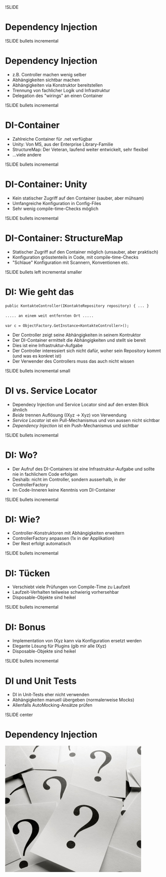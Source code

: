 !SLIDE 
# Dependency Injection #

!SLIDE bullets incremental
# Dependency Injection #
* z.B. Controller machen wenig selber
* Abhängigkeiten sichtbar machen
* Abhängigkeiten via Konstruktor bereitstellen
* Trennung von fachlicher Logik und Infrastruktur
* Delegation des "wirings" an einen Container

!SLIDE bullets incremental
# DI-Container #
* Zahlreiche Container für .net verfügbar
* Unity: Von MS, aus der Enterprise Library-Familie
* StructureMap: Der Veteran, laufend weiter entwickelt, sehr flexibel
* ...viele andere

!SLIDE bullets incremental
# DI-Container: Unity #
* Kein statischer Zugriff auf den Container (sauber,&#160;aber mühsam)
* Umfangreiche Konfiguration in Config-Files
* Sehr wenig compile-time-Checks möglich

!SLIDE bullets incremental
# DI-Container: StructureMap #
* Statischer Zugriff auf den Container möglich (unsauber, aber praktisch)
* Konfiguration grösstenteils in Code, mit compile-time-Checks
* "Schlaue" Konfiguration mit Scannern, Konventionen etc.

!SLIDE bullets left incremental smaller
# DI: Wie geht das #
    public KontakteController(IKontakteRepository repository) { ... }

    ..... an einem weit entfernten Ort .....

    var c = ObjectFactory.GetInstance<KontakteController>();

* Der Controller zeigt seine Abhängigkeiten in seinem Kontruktor
* Der DI-Container ermittelt die Abhängigkeiten und stellt sie bereit
* Dies ist eine Infrastruktur-Aufgabe
* Der Controller interessiert sich nicht dafür, woher sein Repository kommt (und was es konkret ist)
* Der Verwender des Controllers muss das auch nicht wissen

!SLIDE bullets incremental small
# DI vs. Service&#160;Locator #
* Dependecy Injection und Service Locator sind auf den ersten Blick ähnlich
* *Beide* trennen Auflösung (IXyz -> Xyz) von Verwendung
* *Service Locator* ist ein Pull-Mechanismus und von aussen nicht sichtbar
* *Dependency Injection* ist ein Push-Mechanismus und sichtbar

!SLIDE bullets incremental
# DI: Wo? #
* Der Aufruf des DI-Containers ist eine Infrastruktur-Aufgabe und sollte nie in fachlichem Code erfolgen
* Deshalb: nicht im Controller, sondern ausserhalb, in der ControllerFactory
* Im Code-Inneren keine Kenntnis vom DI-Container

!SLIDE bullets incremental
# DI: Wie? #
* Controller-Konstruktoren mit Abhängigkeiten erweitern
* ControllerFactory anpassen (1x in der Applikation)
* Der Rest erfolgt automatisch

!SLIDE bullets incremental
# DI: Tücken #
* Verschiebt viele Prüfungen von Compile-Time zu Laufzeit
* Laufzeit-Verhalten teilweise schwierig vorhersehbar
* Disposable-Objekte sind heikel

!SLIDE bullets incremental
# DI: Bonus #
* Implementation von IXyz kann via Konfiguration ersetzt werden
* Elegante Lösung für Plugins (gib mir alle IXyz)
* Disposable-Objekte sind heikel

!SLIDE bullets incremental
# DI und Unit Tests #
* DI in Unit-Tests eher nicht verwenden
* Abhängigkeiten manuell übergeben (normalerweise Mocks)
* Allenfalls AutoMocking-Ansätze prüfen

!SLIDE center
# Dependency Injection #
![](img/questions.jpg)
